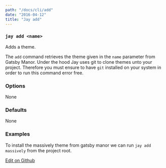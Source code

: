 ```yaml
---
path: "/docs/cli/add"
date: "2016-04-12"
title: "Jay add"
---
```


### `jay add <name>`
Adds a theme.

The `add` command retrieves the theme given in the `name` parameter from Gatsby Manor. Under the hood Jay uses git to clone themes unto your project. Therefore you must ensure to have `git` installed on your system in order to run this command error free.

### Options
None

### Defaults
None

### Examples
To install the massively theme from gatsby manor we can run `jay add massively` from the project root.

[Edit on Github](https://github.com/gatsbymanor/gatsby-manor-content)
